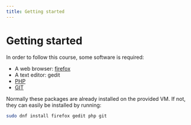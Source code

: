 ```yaml
---
title: Getting started
---
```


# Getting started

In order to follow this course, some software is required:

* A web browser: [firefox](https://firefox.com)
* A text editor: gedit
* [PHP](http://www.php.net)
* [GIT](https://www.git-scm.com)

Normally these packages are already installed on the provided VM. If not, they
can easily be installed by running:

```bash
sudo dnf install firefox gedit php git
```
